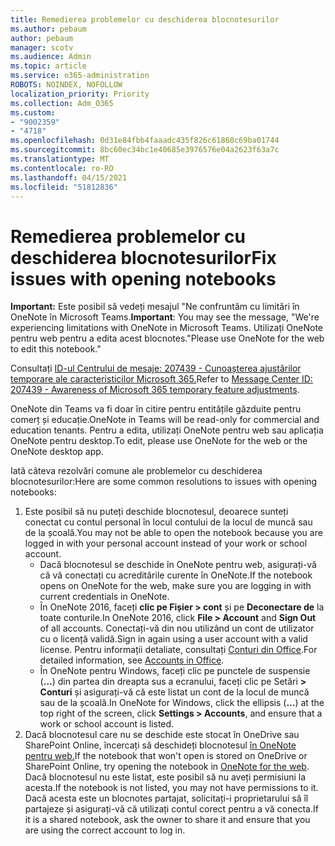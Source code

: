 ```yaml
---
title: Remedierea problemelor cu deschiderea blocnotesurilor
ms.author: pebaum
author: pebaum
manager: scotv
ms.audience: Admin
ms.topic: article
ms.service: o365-administration
ROBOTS: NOINDEX, NOFOLLOW
localization_priority: Priority
ms.collection: Adm_O365
ms.custom:
- "9002359"
- "4718"
ms.openlocfilehash: 0d31e84fbb4faaadc435f826c61860c69ba01744
ms.sourcegitcommit: 8bc60ec34bc1e40685e3976576e04a2623f63a7c
ms.translationtype: MT
ms.contentlocale: ro-RO
ms.lasthandoff: 04/15/2021
ms.locfileid: "51812836"
---
```

# <a name="fix-issues-with-opening-notebooks"></a><span data-ttu-id="9eb9b-102">Remedierea problemelor cu deschiderea blocnotesurilor</span><span class="sxs-lookup"><span data-stu-id="9eb9b-102">Fix issues with opening notebooks</span></span>

<span data-ttu-id="9eb9b-103">**Important:** Este posibil să vedeți mesajul "Ne confruntăm cu limitări în OneNote în Microsoft Teams.</span><span class="sxs-lookup"><span data-stu-id="9eb9b-103">**Important**: You may see the message, "We're experiencing limitations with OneNote in Microsoft Teams.</span></span> <span data-ttu-id="9eb9b-104">Utilizați OneNote pentru web pentru a edita acest blocnotes."</span><span class="sxs-lookup"><span data-stu-id="9eb9b-104">Please use OneNote for the web to edit this notebook."</span></span>

<span data-ttu-id="9eb9b-105">Consultați [ID-ul Centrului de mesaje: 207439 - Cunoașterea ajustărilor temporare ale caracteristicilor Microsoft 365.](https://admin.microsoft.com/Adminportal/Home?source=applauncher#MessageCenter?id=MC207439)</span><span class="sxs-lookup"><span data-stu-id="9eb9b-105">Refer to [Message Center ID: 207439 - Awareness of Microsoft 365 temporary feature adjustments](https://admin.microsoft.com/Adminportal/Home?source=applauncher#MessageCenter?id=MC207439).</span></span>

<span data-ttu-id="9eb9b-106">OneNote din Teams va fi doar în citire pentru entitățile găzduite pentru comerț și educație.</span><span class="sxs-lookup"><span data-stu-id="9eb9b-106">OneNote in Teams will be read-only for commercial and education tenants.</span></span> <span data-ttu-id="9eb9b-107">Pentru a edita, utilizați OneNote pentru web sau aplicația OneNote pentru desktop.</span><span class="sxs-lookup"><span data-stu-id="9eb9b-107">To edit, please use OneNote for the web or the OneNote desktop app.</span></span>

<span data-ttu-id="9eb9b-108">Iată câteva rezolvări comune ale problemelor cu deschiderea blocnotesurilor:</span><span class="sxs-lookup"><span data-stu-id="9eb9b-108">Here are some common resolutions to issues with opening notebooks:</span></span>

1. <span data-ttu-id="9eb9b-109">Este posibil să nu puteți deschide blocnotesul, deoarece sunteți conectat cu contul personal în locul contului de la locul de muncă sau de la școală.</span><span class="sxs-lookup"><span data-stu-id="9eb9b-109">You may not be able to open the notebook because you are logged in with your personal account instead of your work or school account.</span></span>
    - <span data-ttu-id="9eb9b-110">Dacă blocnotesul se deschide în OneNote pentru web, asigurați-vă că vă conectați cu acreditările curente în OneNote.</span><span class="sxs-lookup"><span data-stu-id="9eb9b-110">If the notebook opens on OneNote for the web, make sure you are logging in with current credentials in OneNote.</span></span>
    - <span data-ttu-id="9eb9b-111">În OneNote 2016, faceți **clic pe Fișier > cont** și pe **Deconectare de** la toate conturile.</span><span class="sxs-lookup"><span data-stu-id="9eb9b-111">In OneNote 2016, click **File > Account** and **Sign Out** of all accounts.</span></span> <span data-ttu-id="9eb9b-112">Conectați-vă din nou utilizând un cont de utilizator cu o licență validă.</span><span class="sxs-lookup"><span data-stu-id="9eb9b-112">Sign in again using a user account with a valid license.</span></span> <span data-ttu-id="9eb9b-113">Pentru informații detaliate, consultați [Conturi din Office](https://support.office.com/article/accounts-in-office-628ea040-f265-49de-b986-be09c3ebf8a9).</span><span class="sxs-lookup"><span data-stu-id="9eb9b-113">For detailed information, see [Accounts in Office](https://support.office.com/article/accounts-in-office-628ea040-f265-49de-b986-be09c3ebf8a9).</span></span> 
    - <span data-ttu-id="9eb9b-114">În OneNote pentru Windows, faceți clic pe punctele de suspensie (**...**) din partea din dreapta sus a ecranului, faceți clic pe Setări **> Conturi** și asigurați-vă că este listat un cont de la locul de muncă sau de la școală.</span><span class="sxs-lookup"><span data-stu-id="9eb9b-114">In OneNote for Windows, click the ellipsis (**…**) at the top right of the screen, click **Settings > Accounts**, and ensure that a work or school account is listed.</span></span> 
2. <span data-ttu-id="9eb9b-115">Dacă blocnotesul care nu se deschide este stocat în OneDrive sau SharePoint Online, încercați să deschideți blocnotesul [în OneNote pentru web.](https://onenote.com)</span><span class="sxs-lookup"><span data-stu-id="9eb9b-115">If the notebook that won't open is stored on OneDrive or SharePoint Online, try opening the notebook in [OneNote for the web](https://onenote.com).</span></span> <span data-ttu-id="9eb9b-116">Dacă blocnotesul nu este listat, este posibil să nu aveți permisiuni la acesta.</span><span class="sxs-lookup"><span data-stu-id="9eb9b-116">If the notebook is not listed, you may not have permissions to it.</span></span> <span data-ttu-id="9eb9b-117">Dacă acesta este un blocnotes partajat, solicitați-i proprietarului să îl partajeze și asigurați-vă că utilizați contul corect pentru a vă conecta.</span><span class="sxs-lookup"><span data-stu-id="9eb9b-117">If it is a shared notebook, ask the owner to share it and ensure that you are using the correct account to log in.</span></span>
